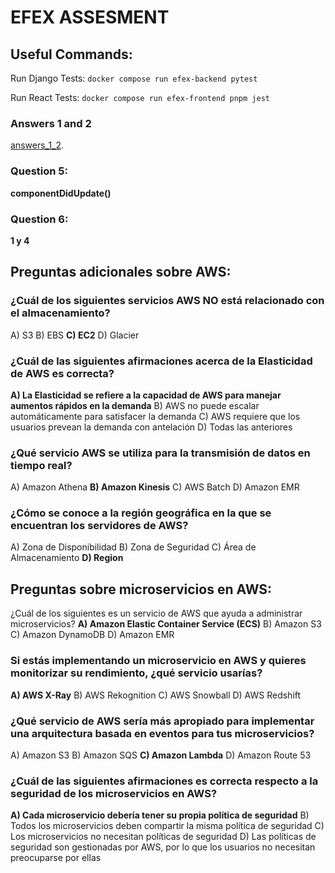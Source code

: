 # EFEX ASSESMENT

## Useful Commands:

Run Django Tests: ``docker compose run efex-backend pytest ``

Run React Tests: ``docker compose run efex-frontend pnpm jest``


### Answers 1 and 2

[answers_1_2](./questions).

### Question 5:
**componentDidUpdate()**

### Question 6:
**1 y 4**

## Preguntas adicionales sobre AWS:
### ¿Cuál de los siguientes servicios AWS NO está relacionado con el almacenamiento?
A) S3
B) EBS
**C) EC2**
D) Glacier
### ¿Cuál de las siguientes afirmaciones acerca de la Elasticidad de AWS es correcta?
**A) La Elasticidad se refiere a la capacidad de AWS para manejar aumentos rápidos en la demanda**
B) AWS no puede escalar automáticamente para satisfacer la demanda
C) AWS requiere que los usuarios prevean la demanda con antelación
D) Todas las anteriores
### ¿Qué servicio AWS se utiliza para la transmisión de datos en tiempo real?
A) Amazon Athena
**B) Amazon Kinesis**
C) AWS Batch
D) Amazon EMR
### ¿Cómo se conoce a la región geográfica en la que se encuentran los servidores de AWS?
A) Zona de Disponibilidad
B) Zona de Seguridad
C) Área de Almacenamiento
**D) Region**
## Preguntas sobre microservicios en AWS:
¿Cuál de los siguientes es un servicio de AWS que ayuda a administrar microservicios?
**A) Amazon Elastic Container Service (ECS)**
B) Amazon S3
C) Amazon DynamoDB
D) Amazon EMR
### Si estás implementando un microservicio en AWS y quieres monitorizar su rendimiento, ¿qué servicio usarías?
**A) AWS X-Ray**
B) AWS Rekognition
C) AWS Snowball
D) AWS Redshift
### ¿Qué servicio de AWS sería más apropiado para implementar una arquitectura basada en eventos para tus microservicios?
A) Amazon S3
B) Amazon SQS
**C) Amazon Lambda**
D) Amazon Route 53
### ¿Cuál de las siguientes afirmaciones es correcta respecto a la seguridad de los microservicios en AWS?
**A) Cada microservicio debería tener su propia política de seguridad**
B) Todos los microservicios deben compartir la misma política de seguridad
C) Los microservicios no necesitan políticas de seguridad
D) Las políticas de seguridad son gestionadas por AWS, por lo que los usuarios no necesitan preocuparse por ellas